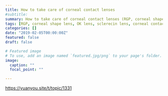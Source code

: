 ```yaml
---
title: How to take care of corneal contact lenses
#subtitle: 
summary: How to take care of corneal contact lenses (RGP, corneal shape lens, OK lens, sclerecin lens)
tags: [RGP, corneal shape lens, OK lens, sclerecin lens, corneal contact lens]
categories: []
date: "2019-02-05T00:00:00Z"
featured: false
draft: false

# Featured image
# To use, add an image named `featured.jpg/png` to your page's folder. 
image:
  caption: ""
  focal_point: ""

---
```


https://yuanyou.site/t/topic/1331


